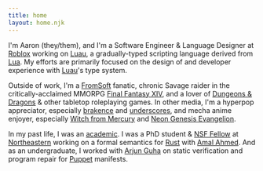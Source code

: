 ```yaml
---
title: home
layout: home.njk
---
```


I'm Aaron (they/them), and I'm a Software Engineer & Language Designer at [Roblox](https://www.roblox.com)
working on [Luau](https://luau-lang.org), a gradually-typed scripting language derived from [Lua](https://www.lua.org).
My efforts are primarily focused on the design of and developer experience with [Luau](https://luau-lang.org)'s type system.

Outside of work, I'm a [FromSoft](https://www.fromsoftware.jp/ww/) fanatic, chronic Savage raider in the critically-acclaimed
MMORPG [Final Fantasy XIV](https://www.finalfantasyxiv.com/), and a lover of [Dungeons & Dragons](https://www.dndbeyond.com/)
& other tabletop roleplaying games. In other media, I'm a hyperpop appreciator, especially [brakence](https://www.brakence.com/) and [underscores](https://underscores.bandcamp.com/), and mecha anime enjoyer, especially [Witch from Mercury](https://myanimelist.net/anime/49828/Kidou_Senshi_Gundam__Suisei_no_Majo) and [Neon Genesis Evangelion](https://myanimelist.net/anime/30/Neon_Genesis_Evangelion).

In my past life, I was an [academic](https://sitn.hms.harvard.edu/flash/2021/the-mental-health-crisis-in-science/). I was
a PhD student & [NSF Fellow](https://nsfgrfp.org) at [Northeastern](https://www.khoury.northeastern.edu/) working on a
formal semantics for [Rust](https://www.rust-lang.org) with [Amal Ahmed](http://www.ccs.neu.edu/home/amal/). And as an
undergraduate, I worked with [Arjun Guha](https://ccs.neu.edu/~arjunguha/main/home/) on static verification and
program repair for [Puppet](https://puppet.com/) manifests.
